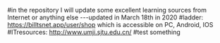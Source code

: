 #in the repository 
I will update some excellent learning sources from Internet or anything else
---updated in March 18th in 2020
#ladder:
https://billtsnet.app/user/shop    which is accessible on PC, Android, IOS
#ITresources:
http://www.umji.sjtu.edu.cn/
#test something